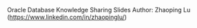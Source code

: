 Oracle Database Knowledge Sharing Slides
Author: Zhaoping Lu (https://www.linkedin.com/in/zhaopinglu/)

